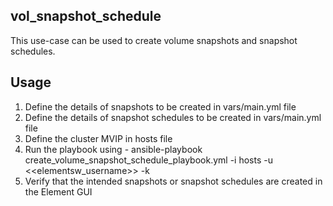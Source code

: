 vol_snapshot_schedule
-----------

This use-case can be used to create volume snapshots and snapshot schedules.

Usage
----

1. Define the details of snapshots to be created in vars/main.yml file
2. Define the details of snapshot schedules to be created in vars/main.yml file
3. Define the cluster MVIP in hosts file
4. Run the playbook using - ansible-playbook create_volume_snapshot_schedule_playbook.yml -i hosts -u <<elementsw_username>> -k
5. Verify that the intended snapshots or snapshot schedules are created in the Element GUI
